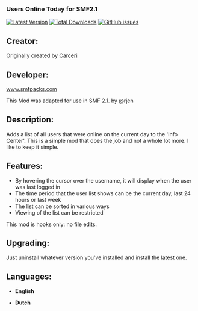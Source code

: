 ### Users Online Today for SMF2.1

[![Latest Version](https://img.shields.io/github/release/Bopske/SMF_UsersOnlineToday.svg)](https://github.com/Bopske/SMF_UsersOnlineToday/releases)
[![Total Downloads](https://img.shields.io/github/downloads/Bopske/SMF_UsersOnlineToday/total.svg)](https://github.com/Bopske/SMF_UsersOnlineToday/releases)
[![GitHub issues](https://img.shields.io/github/issues/Bopske/SMF_UsersOnlineToday.svg)](https://github.com/Bopske/SMF_UsersOnlineToday/issues)

## Creator:
Originally created by [Carceri]


## Developer:
www.smfpacks.com

This Mod was adapted for use in SMF 2.1. by @rjen

## Description:
Adds a list of all users that were online on the current day to the 'Info Center'. This is a simple mod that does the job and not a whole lot more. I like to keep it simple.

## Features:
- By hovering the cursor over the username, it will display when the user was last logged in
- The time period that the user list shows can be the current day, last 24 hours or last week
- The list can be sorted in various ways
- Viewing of the list can be restricted

This mod is hooks only: no file edits.

## Upgrading:
Just uninstall whatever version you've installed and install the latest one.

## Languages:
- **English**
- **Dutch**

   [Carceri]: <http://www.simplemachines.org/community/index.php?action=profile;u=30615>
